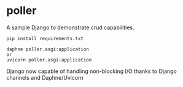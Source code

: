 # poller
A sample Django to demonstrate crud capabilities.
```
pip install requirements.txt

daphne poller.asgi:application
or
uvicorn poller.asgi:application
```

Django now capable of handling non-blocking I/O thanks to Django channels and Daphne/Uvicorn
